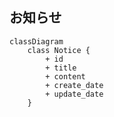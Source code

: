 ## お知らせ

```mermaid
classDiagram
    class Notice {
        + id
        + title
        + content
        + create_date
        + update_date
    }

```

